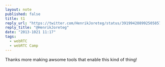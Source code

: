 ```yaml
---
layout: note
published: false
title: t1
reply_url: "https://twitter.com/HenrikJoreteg/status/391994208992505857"
reply_title: "@HenrikJoreteg"
date: "2013-1021 11:17"
tags: 
  - webRTC
  - webRTC Camp
---
```


Thanks more making awsome tools that enable this kind of thing!